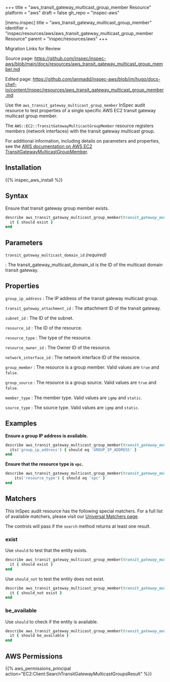 +++
title = "aws_transit_gateway_multicast_group_member Resource"
platform = "aws"
draft = false
gh_repo = "inspec-aws"

[menu.inspec]
title = "aws_transit_gateway_multicast_group_member"
identifier = "inspec/resources/aws/aws_transit_gateway_multicast_group_member Resource"
parent = "inspec/resources/aws"
+++

<div class="admonition-note">
<p class="admonition-note-title">Migration Links for Review</p>
<div class="admonition-note-text">
<p>Source page: <a href="https://github.com/inspec/inspec-aws/blob/main/docs/resources/aws_transit_gateway_multicast_group_member.md">https://github.com/inspec/inspec-aws/blob/main/docs/resources/aws_transit_gateway_multicast_group_member.md</a></p>
<p>Edited page: <a href="https://github.com/ianmadd/inspec-aws/blob/im/hugo/docs-chef-io/content/inspec/resources/aws_transit_gateway_multicast_group_member.md">https://github.com/ianmadd/inspec-aws/blob/im/hugo/docs-chef-io/content/inspec/resources/aws_transit_gateway_multicast_group_member.md</a></p>
</div>
</div>


Use the `aws_transit_gateway_multicast_group_member` InSpec audit resource to test properties of a single specific AWS EC2 transit gateway multicast group member.

The `AWS::EC2::TransitGatewayMulticastGroupMember` resource registers members (network interfaces) with the transit gateway multicast group.

For additional information, including details on parameters and properties, see the [AWS documentation on AWS EC2 TransitGatewayMulticastGroupMember](https://docs.aws.amazon.com/AWSCloudFormation/latest/UserGuide/aws-resource-ec2-transitgatewaymulticastgroupmember.html).

## Installation

{{% inspec_aws_install %}}

## Syntax

Ensure that transit gateway group member exists.

```ruby
describe aws_transit_gateway_multicast_group_member(transit_gateway_multicast_domain_id: "TRANSIT_GATEWAY_MULTICAST_DOMAIN_ID") do
  it { should exist }
end
```

## Parameters

`transit_gateway_multicast_domain_id` _(required)_

: The transit_gateway_multicast_domain_id is the ID of the multicast domain transit gateway.

## Properties

`group_ip_address`
: The IP address of the transit gateway multicast group.

`transit_gateway_attachment_id`
: The attachment ID of the transit gateway.

`subnet_id`
: The ID of the subnet.

`resource_id`
: The ID of the resource.

`resource_type`
: The type of the resource.

`resource_owner_id`
: The Owner ID of the resource.

`network_interface_id`
: The network interface ID of the resource.

`group_member`
: The resource is a group member. Valid values are `true` and `false`.

`group_source`
: The resource is a group source. Valid values are `true` and `false`.

`member_type`
: The member type. Valid values are `igmp` and `static`.

`source_type`
: The source type. Valid values are `igmp` and `static`.

## Examples

**Ensure a group IP address is available.**

```ruby
describe aws_transit_gateway_multicast_group_member(transit_gateway_multicast_domain_id: "TRANSIT_GATEWAY_MULTICAST_DOMAIN_ID") do
  its('group_ip_address') { should eq 'GROUP_IP_ADDRESS' }
end
```

**Ensure that the resource type is `vpc`.**

```ruby
describe aws_transit_gateway_multicast_group_member(transit_gateway_multicast_domain_id: "TRANSIT_GATEWAY_MULTICAST_DOMAIN_ID") do
    its('resource_type') { should eq 'vpc' }
end
```

## Matchers

This InSpec audit resource has the following special matchers. For a full list of available matchers, please visit our [Universal Matchers page](https://www.inspec.io/docs/reference/matchers/).

The controls will pass if the `search` method returns at least one result.

### exist

Use `should` to test that the entity exists.

```ruby
describe aws_transit_gateway_multicast_group_member(transit_gateway_multicast_domain_id: "TRANSIT_GATEWAY_MULTICAST_DOMAIN_ID") do
  it { should exist }
end
```

Use `should_not` to test the entity does not exist.

```ruby
describe aws_transit_gateway_multicast_group_member(transit_gateway_multicast_domain_id: "dummy") do
  it { should_not exist }
end
```

### be_available

Use `should` to check if the entity is available.

```ruby
describe aws_transit_gateway_multicast_group_member(transit_gateway_multicast_domain_id: "TRANSIT_GATEWAY_MULTICAST_DOMAIN_ID") do
  it { should be_available }
end
```

## AWS Permissions

{{% aws_permissions_principal action="EC2:Client:SearchTransitGatewayMulticastGroupsResult" %}}
